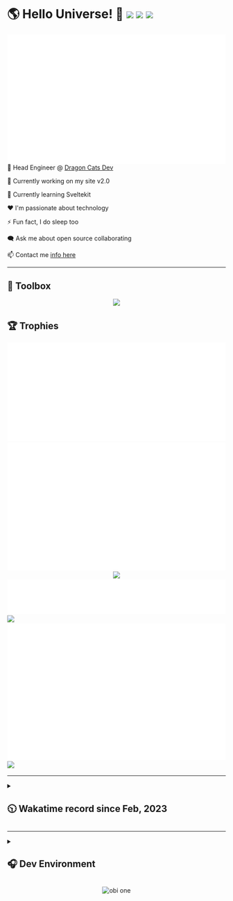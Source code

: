 <h1>🌎 Hello Universe! 👋
<img src='https://wakatime.com/badge/user/a61fe4dd-5464-48ee-825a-134d74f90884.svg?style=flat-square'>
<img src='https://api.visitorbadge.io/api/visitors?path=https%3A%2F%2Fgithub.com%2Fdaemon-node-byte&countColor=&style=flat-square' height='22'>
<img src='https://img.shields.io/github/followers/daemon-node-byte?label=Followers&style=flat-square' height='22'>
</h1>

<img align='right' src='./assets/metrics.base.svg'>

<!-- 💼 Software Developer II @ [One Origin](https://oneorigin.us/) -->

<!-- 💼 Engineer Consultant @ [Banyan Labs](https://banyanlabs.io/) -->

💼 Head Engineer @ [Dragon Cats Dev](https://DragonCats.dev/)

🔭 Currently working on my site v2.0

🌱 Currently learning Sveltekit

❤️ I'm passionate about technology

⚡ Fun fact, I do sleep too

🗨️ Ask me about open source collaborating

📫 Contact me [info here](https://www.joshmclain.com/#contact)

---

## 🧰 Toolbox

<p align="center">
  <a href="https://skillicons.dev">
    <img src="https://skillicons.dev/icons?i=md,html,css,js,regex,sass,tailwind,ts,react,styledcomponents,redux,next,gatsby,remix,vue,nuxt,svelte,nodejs,express,mongodb,postgres,jest,webpack,vite,rollup,docker,nginx,aws,heroku,vercel,netlify,jenkins,linux,mint,ubuntu,redhat,kali,apple,bash,powershell,vim,git,githubactions,github,gitlab,vscode,idea,maven,gradle,java,spring,python&theme=dark" />
  </a>
</p>

## 🏆 Trophies

<div align='center'>
<img src='./assets/metrics.plugin.achievements.compact.svg'>
<img src='./assets/metrics.plugin.habits.charts.svg'>
<img src='https://github-profile-trophy.vercel.app/?username=daemon-node-byte&theme=darkhub&no-frame=true&margin-w=10'>
</div>

<div align=''>
<img src='./assets/metrics.plugin.habits.facts.svg'>
<img src='https://streak-stats.demolab.com?user=daemon-node-byte&theme=dark' width='340'>
<div>
</div>

<img src='./assets/metrics.plugin.wakatime.svg'>
<img src='./assets/octocat.png' width='340'>
<!-- <img src='./assets/metrics.plugin.code.svg'> -->
</div>

---

<details>
<summary>

## 🕥 Wakatime record since Feb, 2023

</summary>

<!--START_SECTION:waka-->
![Code Time](http://img.shields.io/badge/Code%20Time-2%2C177%20hrs%2055%20mins-blue)

![Profile Views](http://img.shields.io/badge/Profile%20Views-0-blue)

**🐱 My GitHub Data** 

> 📦 783.5 kB Used in GitHub's Storage 
 > 
> 🏆 770 Contributions in the Year 2024
 > 
> 🚫 Not Opted to Hire
 > 
> 📜 17 Public Repositories 
 > 
> 🔑 58 Private Repositories 
 > 
**I'm a Night 🦉** 

```text
🌞 Morning                253 commits         ████░░░░░░░░░░░░░░░░░░░░░   17.45 % 
🌆 Daytime                362 commits         ██████░░░░░░░░░░░░░░░░░░░   24.97 % 
🌃 Evening                547 commits         █████████░░░░░░░░░░░░░░░░   37.72 % 
🌙 Night                  288 commits         █████░░░░░░░░░░░░░░░░░░░░   19.86 % 
```
📅 **I'm Most Productive on Tuesday** 

```text
Monday                   227 commits         ████░░░░░░░░░░░░░░░░░░░░░   15.66 % 
Tuesday                  329 commits         ██████░░░░░░░░░░░░░░░░░░░   22.69 % 
Wednesday                256 commits         ████░░░░░░░░░░░░░░░░░░░░░   17.66 % 
Thursday                 130 commits         ██░░░░░░░░░░░░░░░░░░░░░░░   08.97 % 
Friday                   119 commits         ██░░░░░░░░░░░░░░░░░░░░░░░   08.21 % 
Saturday                 184 commits         ███░░░░░░░░░░░░░░░░░░░░░░   12.69 % 
Sunday                   205 commits         ████░░░░░░░░░░░░░░░░░░░░░   14.14 % 
```


📊 **This Week I Spent My Time On** 

```text
🕑︎ Time Zone: America/Phoenix

💬 Programming Languages: 
TypeScript               10 hrs 20 mins      ███████████████████████░░   91.71 % 
CSS                      44 mins             ██░░░░░░░░░░░░░░░░░░░░░░░   06.58 % 
Markdown                 7 mins              ░░░░░░░░░░░░░░░░░░░░░░░░░   01.17 % 
JavaScript               2 mins              ░░░░░░░░░░░░░░░░░░░░░░░░░   00.35 % 
JSON                     1 min               ░░░░░░░░░░░░░░░░░░░░░░░░░   00.19 % 

🔥 Editors: 
VS Code                  11 hrs 16 mins      █████████████████████████   100.00 % 

💻 Operating System: 
Mac                      11 hrs 16 mins      █████████████████████████   100.00 % 
```

**I Mostly Code in TypeScript** 

```text
TypeScript               26 repos            ██████████░░░░░░░░░░░░░░░   38.24 % 
Vue                      4 repos             █░░░░░░░░░░░░░░░░░░░░░░░░   05.88 % 
Svelte                   3 repos             █░░░░░░░░░░░░░░░░░░░░░░░░   04.41 % 
Java                     2 repos             █░░░░░░░░░░░░░░░░░░░░░░░░   02.94 % 
Python                   2 repos             █░░░░░░░░░░░░░░░░░░░░░░░░   02.94 % 
```




 Last Updated on 04/12/2024 18:49:49 UTC
<!--END_SECTION:waka-->

</details>

---

<details>
<summary>

## 🎧 Dev Environment

</summary>

> ### _I'm not a player 🐱 I just code a lot..._

<div align='center'>
<img src='https://spotify-github-profile.vercel.app/api/view?uid=31knnovcfatt7mqmu6yaa5htulxi&cover_image=true&theme=default&show_offline=false&background_color=121212' width='420'>
<img src='https://spotify-recently-played-readme.vercel.app/api?user=31knnovcfatt7mqmu6yaa5htulxi&width=400&count=10'>
</div>
</details>

<!-- ## Memes

who doesn't love memes? -->

<div align='center'>

![obi one](./assets/unfilimar_obi.jpg)

</div>

<!-- <div align='center'>
<img src='https://www.data-card-for-spotify.com/api/card?user_id=31knnovcfatt7mqmu6yaa5htulxi&hide_playing=1&hide_recents=1&limit=10&custom_title=daemon-node-byte%20Spotify%20Data'>
</div> -->
